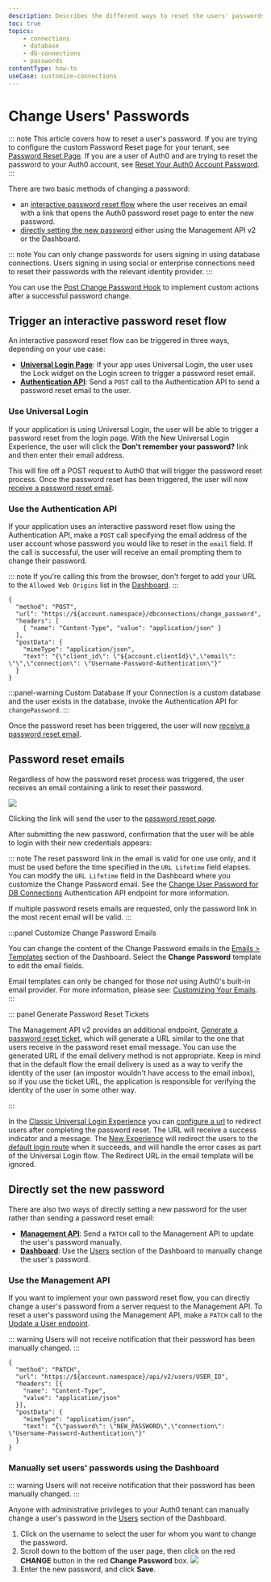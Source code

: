 ```yaml
---
description: Describes the different ways to reset the users' passwords for your Auth0 applications.
toc: true
topics:
    - connections
    - database
    - db-connections
    - passwords
contentType: how-to
useCase: customize-connections
---
```

# Change Users' Passwords

::: note
This article covers how to reset a user's password. If you are trying to configure the custom Password Reset page for your tenant, see [Password Reset Page](/universal-login/password-reset). If you are a user of Auth0 and are trying to reset the password to your Auth0 account, see [Reset Your Auth0 Account Password](/support/reset-account-password).
:::

There are two basic methods of changing a password:

- an [interactive password reset flow](#trigger-an-interactive-password-reset-flow) where the user receives an email with a link that opens the Auth0 password reset page to enter the new password.
- [directly setting the new password](#directly-set-the-new-password) either using the Management API v2 or the Dashboard.

::: note
You can only change passwords for users signing in using database connections. Users signing in using social or enterprise connections need to reset their passwords with the relevant identity provider.
:::

You can use the [Post Change Password Hook](/hooks/extensibility-points/post-change-password) to implement custom actions after a successful password change.

## Trigger an interactive password reset flow

An interactive password reset flow can be triggered in three ways, depending on your use case:

- [**Universal Login Page**](#use-universal-login): If your app uses Universal Login, the user uses the Lock widget on the Login screen to trigger a password reset email.
- [**Authentication API**](#use-the-authentication-api): Send a `POST` call to the Authentication API to send a password reset email to the user.

### Use Universal Login

If your application is using Universal Login, the user will be able to trigger a password reset from the login page. With the New Universal Login Experience, the user will click the **Don't remember your password?** link and then enter their email address.

This will fire off a POST request to Auth0 that will trigger the password reset process. Once the password reset has been triggered, the user will now [receive a password reset email](#password-reset-emails).

### Use the Authentication API

If your application uses an interactive password reset flow using the Authentication API, make a `POST` call specifying the email address of the user account whose password you would like to reset in the `email` field. If the call is successful, the user will receive an email prompting them to change their password.

::: note
If you're calling this from the browser, don't forget to add your URL to the `Allowed Web Origins` list in the [Dashboard](${manage_url}/#/applications/${account.clientId}/settings).
:::

```har
{
  "method": "POST",
  "url": "https://${account.namespace}/dbconnections/change_password",
  "headers": [
    { "name": "Content-Type", "value": "application/json" }
  ],
  "postData": {
    "mimeType": "application/json",
    "text": "{\"client_id\": \"${account.clientId}\",\"email\": \"\",\"connection\": \"Username-Password-Authentication\"}"
  }
}
```

:::panel-warning Custom Database
If your Connection is a custom database and the user exists in the database, invoke the Authentication API for `changePassword`.
:::

Once the password reset has been triggered, the user will now [receive a password reset email](#password-reset-emails).

## Password reset emails

Regardless of how the password reset process was triggered, the user receives an email containing a link to reset their password.

![](/media/articles/connections/database/password-reset-email.png)

Clicking the link will send the user to the [password reset page](/universal-login/password-reset).

After submitting the new password, confirmation that the user will be able to login with their new credentials appears:

::: note
The reset password link in the email is valid for one use only, and it must be used before the time specified in the `URL Lifetime` field elapses. You can modify the `URL Lifetime` field in the Dashboard where you customize the Change Password email. See the [Change User Password for DB Connections](/api/authentication/reference#change-password) Authentication API endpoint for more information.

If multiple password resets emails are requested, only the password link in the most recent email will be valid.
:::

:::panel Customize Change Password Emails

You can change the content of the Change Password emails in the [Emails > Templates](${manage_url}/#/emails) section of the Dashboard. Select the **Change Password** template to edit the email fields.

Email templates can only be changed for those *not* using Auth0's built-in email provider. For more information, please see: [Customizing Your Emails](/email/templates).
:::

::: panel Generate Password Reset Tickets

The Management API v2 provides an additional endpoint, [Generate a password reset ticket]( /api/management/v2#!/Tickets/post_password_change), which will generate a URL similar to the one that users receive in the password reset email message. You can use the generated URL if the email delivery method is not appropriate. Keep in mind that in the default flow the email delivery is used as a way to verify the identity of the user (an impostor wouldn't have access to the email inbox), so if you use the ticket URL, the application is responsible for verifying the identity of the user in some other way.

:::

In the [Classic Universal Login Experience](/universal-login/classic) you can [configure a url](/email/templates#configuring-the-redirect-to-url) to redirect users after completing the password reset. The URL will receive a success indicator and a message. The [New Experience](/universal-login/new) will redirect the users to the [default login route](/universal-login/default-login-url) when it succeeds, and will handle the error cases as part of the Universal Login flow. The Redirect URL in the email template will be ignored.  

## Directly set the new password

There are also two ways of directly setting a new password for the user rather than sending a password reset email:

- [**Management API**](#using-the-management-api): Send a `PATCH` call to the Management API to update the user's password manually.
- [**Dashboard**](#manually-set-users-passwords-using-the-dashboard): Use the [Users](${manage_url}/#/users) section of the Dashboard to manually change the user's password.

### Use the Management API

If you want to implement your own password reset flow, you can directly change a user's password from a server request to the Management API. To reset a user's password using the Management API, make a `PATCH` call to the [Update a User endpoint](/api/management/v2#!/Users/patch_users_by_id).

::: warning
Users will not receive notification that their password has been manually changed.
:::

```har
{
  "method": "PATCH",
  "url": "https://${account.namespace}/api/v2/users/USER_ID",
  "headers": [{
    "name": "Content-Type",
    "value": "application/json"
  }],
  "postData": {
    "mimeType": "application/json",
    "text": "{\"password\": \"NEW_PASSWORD\",\"connection\": \"Username-Password-Authentication\"}"
  }
}
```

### Manually set users' passwords using the Dashboard

::: warning
Users will not receive notification that their password has been manually changed.
:::

Anyone with administrative privileges to your Auth0 tenant can manually change a user's password in the [Users](${manage_url}/#/users) section of the Dashboard.

1. Click on the username to select the user for whom you want to change the password. 
1. Scroll down to the bottom of the user page, then click on the red **CHANGE** button in the red **Change Password** box. 
  ![](/media/articles/connections/database/manual-password-reset.png)
1. Enter the new password, and click **Save**.
